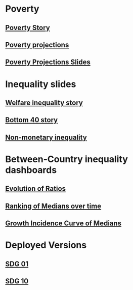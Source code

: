 # Poverty 

## [Poverty Story](https://randrescastaneda.github.io/SDG_2020/SDG01_slides/SDG_01.html#1)

## [Poverty projections](https://datanalytics.worldbank.org/content/601/)

## [Poverty Projections Slides](https://randrescastaneda.github.io/SDG_2020/SDG01_slides/SDG_01_poverty_projections.html#1)

# Inequality slides

## [Welfare inequality story](https://randrescastaneda.github.io/SDG_2020/SDG10_slides/SDG_10_story.html)

## [Bottom 40 story](https://randrescastaneda.github.io/SDG_2020/SDG10_slides/SDG_10_b40.html)

## [Non-monetary inequality](https://randrescastaneda.github.io/SDG_2020/SDG10_slides/SDG_10_non_monetary.html)

# Between-Country inequality dashboards

## [Evolution of Ratios](https://randrescastaneda.shinyapps.io/SDG_10_ineq_btw_countries/)

## [Ranking of Medians over time](https://datanalytics.worldbank.org/content/581/)

## [Growth Incidence Curve of Medians](https://datanalytics.worldbank.org/content/578/)

# Deployed Versions

## [SDG 01](https://sdga2020.github.io/sdg01-no-poverty/)

## [SDG 10](https://sdga2020.github.io/sdg10-inequality/)
